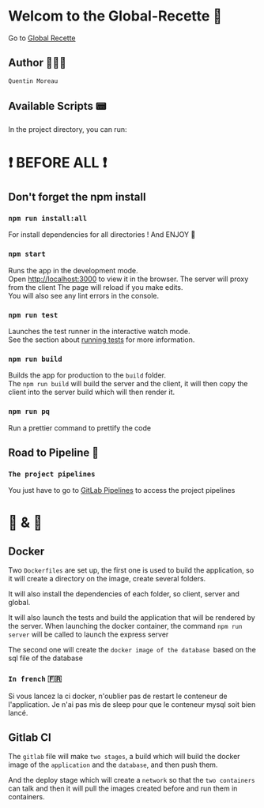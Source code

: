 # Welcom to the Global-Recette 🍔

Go to [Global Recette](https://global-recette.herokuapp.com/)

## Author 👨🏼‍💻

`Quentin Moreau`

## Available Scripts 📟

In the project directory, you can run:

#

# ❗️ BEFORE ALL ❗️

## Don't forget the npm install

### `npm run install:all`

For install dependencies for all directories ! And ENJOY 🌈

### `npm start`

Runs the app in the development mode.\
Open [http://localhost:3000](http://localhost:3000) to view it in the browser.
The server will proxy from the client
The page will reload if you make edits.\
You will also see any lint errors in the console.

### `npm run test`

Launches the test runner in the interactive watch mode.\
See the section about [running tests](https://jestjs.io/fr/) for more information.

### `npm run build`

Builds the app for production to the `build` folder.\
The `npm run build` will build the server and the client, it will then copy the client into the server build which will then render it.

### `npm run pq`

Run a prettier command to prettify the code

## Road to Pipeline 🚀

### `The project pipelines`

You just have to go to [GitLab Pipelines](https://gitlab.com/qm-h/webapp-devops/-/pipelines) to access the project pipelines

#

# 🐳 & 🦊

## Docker

Two `Dockerfiles` are set up, the first one is used to build the application, so it will create a directory on the image, create several folders.

It will also install the dependencies of each folder, so client, server and global.

It will also launch the tests and build the application that will be rendered by the server. When launching the docker container, the command `npm run server` will be called to launch the express server

The second one will create the `docker image of the database `based on the sql file of the database

### `In french` 🇫🇷

Si vous lancez la ci docker, n'oublier pas de restart le conteneur de l'application. Je n'ai pas mis de sleep pour que le conteneur mysql soit bien lancé.

## Gitlab CI

The `gitlab` file will make `two stages`, a build which will build the docker image of the `application` and the `database`, and then push them.

And the deploy stage which will create a `network` so that the `two containers` can talk and then it will pull the images created before and run them in containers.
